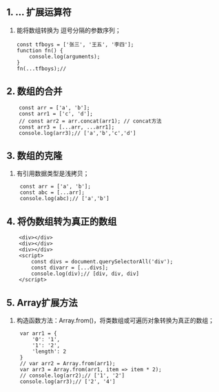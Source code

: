 ## 1. ... 扩展运算符
1. 能将数组转换为 逗号分隔的参数序列；
   ```
   const tfboys = ['张三', '王五', '李四'];
   function fn() {
       console.log(arguments);
   }
   fn(...tfboys);// 
   ```
## 2. 数组的合并
```
    const arr = ['a', 'b'];
    const arr1 = ['c', 'd'];
    // const arr2 = arr.concat(arr1); // concat方法
    const arr3 = [...arr, ...arr1];
    console.log(arr3);// ['a','b','c','d']
```
## 3. 数组的克隆
1. 有引用数据类型是浅拷贝；
   ```
    const arr = ['a', 'b'];
    const abc = [...arr];
    console.log(abc);// ['a','b']
   ```
## 4. 将伪数组转为真正的数组
```
    <div></div>
    <div></div>
    <div></div>
    <script>
        const divs = document.querySelectorAll('div');
        const divarr = [...divs];
        console.log(div);// [div, div, div]
    </script>
```
## 5. Array扩展方法
1. 构造函数方法：Array.from()，将类数组或可遍历对象转换为真正的数组；
   ```
    var arr1 = {
        '0': '1',
        '1': '2',
        'length': 2
    }
    // var arr2 = Array.from(arr1);
    var arr3 = Array.from(arr1, item => item * 2);
    // console.log(arr2);// ['1', '2']
    console.log(arr3);// ['2', '4']
   ```
   